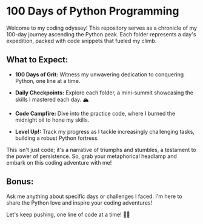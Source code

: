 # 100 Days of Python Programming

Welcome to my coding odyssey! This repository serves as a chronicle of my 100-day journey ascending the Python peak. Each folder represents a day's expedition, packed with code snippets that fueled my climb.

## What to Expect:

- **100 Days of Grit:** Witness my unwavering dedication to conquering Python, one line at a time.
  
- **Daily Checkpoints:** Explore each folder, a mini-summit showcasing the skills I mastered each day. 🏔️

- **Code Campfire:** Dive into the practice code, where I burned the midnight oil to hone my skills.

- **Level Up!:** Track my progress as I tackle increasingly challenging tasks, building a robust Python fortress.

This isn't just code; it's a narrative of triumphs and stumbles, a testament to the power of persistence. So, grab your metaphorical headlamp and embark on this coding adventure with me!

## Bonus:

Ask me anything about specific days or challenges I faced. I'm here to share the Python love and inspire your coding adventures!

Let's keep pushing, one line of code at a time! 🚀🐍
